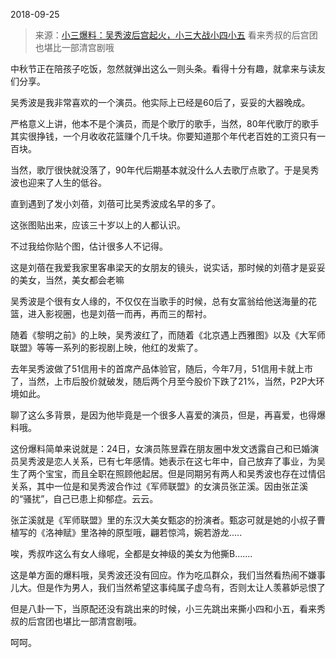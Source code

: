 2018-09-25

> 来源：[小三爆料：吴秀波后宫起火，小三大战小四小五](http://mp.weixin.qq.com/s?__biz=MzU0MjYwNDU2Mw==&mid=2247484864&idx=1&sn=77e0c3deb117d7f134ad302b9b1b7684&chksm=fb1969bccc6ee0aa8a6e4f0c8aaf29ab1298c574d00ab1130f13eedcabae078dfdf1dd39a699&scene=27#wechat_redirect)
> 看来秀叔的后宫团也堪比一部清宫剧哦

中秋节正在陪孩子吃饭，忽然就弹出这么一则头条。看得十分有趣，就拿来与读友们分享。

  

吴秀波是我非常喜欢的一个演员。他实际上已经是60后了，妥妥的大器晚成。

  

严格意义上讲，他本不是个演员，而是个歌厅的歌手，当然，80年代歌厅的歌手其实很挣钱，一个月收收花篮赚个几千块。你要知道那个年代老百姓的工资只有一百块。

  

当然，歌厅很快就没落了，90年代后期基本就没什么人去歌厅点歌了。于是吴秀波也迎来了人生的低谷。

  

直到遇到了发小刘蓓，刘蓓可比吴秀波成名早的多了。

这张图贴出来，应该三十岁以上的人都认识。

  

不过我给你贴个图，估计很多人不记得。

这是刘蓓在我爱我家里客串梁天的女朋友的镜头，说实话，那时候的刘蓓才是妥妥的美女，当然，美女都会老嘛

  

吴秀波是个很有女人缘的，不仅仅在当歌手的时候，总有女富翁给他送海量的花篮，进入影视圈，也是刘蓓一而再，再而三的帮衬。

  

随着《黎明之前》的上映，吴秀波红了，而随着《北京遇上西雅图》以及《大军师联盟》等等一系列的影视剧上映，他红的发紫了。

  

去年吴秀波做了51信用卡的首席产品体验官，随后，今年7月，51信用卡就上市了，当然，上市后股价就破发，随后两个月至今股价下跌了21%，当然，P2P大环境如此。

  

聊了这么多背景，是因为他毕竟是一个很多人喜爱的演员，但是，再喜爱，也得爆料哦。

这份爆料简单来说就是：24日，女演员陈昱霖在朋友圈中发文透露自己和已婚演员吴秀波是恋人关系，已有七年感情。她表示在这七年中，自己放弃了事业，为吴生了两个宝宝，而且全职在照顾他起居。但是同期另有两人和吴秀波也存在过情侣关系，其中一位是和吴秀波合作过《军师联盟》的女演员张芷溪。因由张芷溪的“骚扰”，自己已患上抑郁症。云云。

张芷溪就是《军师联盟》里的东汉大美女甄宓的扮演者。甄宓可就是她的小叔子曹植写的《洛神赋》里洛神的原型哦，翩若惊鸿，婉若游龙.....

  

唉，秀叔咋这么有女人缘呢，全都是女神级的美女为他撕B.......

  

这是单方面的爆料哦，吴秀波还没有回应。作为吃瓜群众，我们当然看热闹不嫌事儿大。但是作为男人，我们当然希望这事纯属子虚乌有，否则太让人羡慕妒忌恨了

  

但是八卦一下，当原配还没有跳出来的时候，小三先跳出来撕小四和小五，看来秀叔的后宫团也堪比一部清宫剧哦。

  

呵呵。

